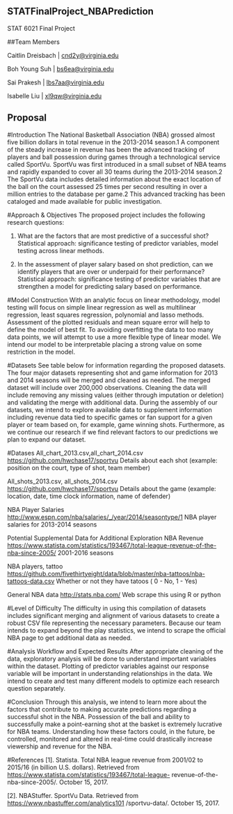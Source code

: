 ## STATFinalProject_NBAPrediction
STAT 6021 Final Project 


##Team Members

Caitlin Dreisbach | cnd2y@virginia.edu

Boh Young Suh | bs6ea@virginia.edu

Sai Prakesh | lbs7aa@virginia.edu

Isabelle Liu | xl9qw@virginia.edu

## Proposal

#Introduction
	The National Basketball Association (NBA) grossed almost five billion dollars in total revenue in the 2013-2014 season.1 A component of the steady increase in revenue has been the advanced tracking of players and ball possession during games through a technological service called SportVu. SportVu was first introduced in a small subset of NBA teams and rapidly expanded to cover all 30 teams during the 2013-2014 season.2  The SportVu data includes detailed information about the exact location of the ball on the court assessed 25 times per second resulting in over a million entries to the database per game.2 This advanced tracking has been cataloged and made available for public investigation. 

#Approach & Objectives
The proposed project includes the following research questions:
1. What are the factors that are most predictive of a successful shot? Statistical approach: significance testing of predictor variables, model testing across linear methods. 

2. In the assessment of player salary based on shot prediction, can we identify players that are over or underpaid for their performance? Statistical approach: significance testing of predictor variables that are strengthen a model for predicting salary based on performance.

#Model Construction
With an analytic focus on linear methodology, model testing will focus on simple linear regression as well as multilinear regression, least squares regression, polynomial and lasso methods. Assessment of the plotted residuals and mean square error will help to define the model of best fit. To avoiding overfitting the data to too many data points, we will attempt to use a more flexible type of linear model. We intend our model to be interpretable placing a strong value on some restriction in the model. 

#Datasets
	See table below for information regarding the proposed datasets. The four major datasets representing shot and game information for 2013 and 2014 seasons will be merged and cleaned as needed. The merged dataset will include over 200,000 observations. Cleaning the data will include removing any missing values (either through imputation or deletion) and validating the merge with additional data. During the assembly of our datasets, we intend to explore available data to supplement information including revenue data tied to specific games or fan support for a given player or team based on, for example, game winning shots. Furthermore, as we continue our research if we find relevant factors to our predictions we plan to expand our dataset.

#Datases
All_chart_2013.csv,all_chart_2014.csv
https://github.com/hwchase17/sportvu
Details about each shot (example: position on the court, type of shot, team member)

All_shots_2013.csv, all_shots_2014.csv
https://github.com/hwchase17/sportvu
Details about the game (example: location, date, time clock information, name of defender)

NBA Player Salaries
http://www.espn.com/nba/salaries/_/year/2014/seasontype/1
NBA player salaries for 2013-2014 seasons

Potential Supplemental Data for Additional Exploration
NBA Revenue
https://www.statista.com/statistics/193467/total-league-revenue-of-the-nba-since-2005/
2001-2016 seasons

NBA players, tattoo
https://github.com/fivethirtyeight/data/blob/master/nba-tattoos/nba-tattoos-data.csv
Whether or not they have tatoos ( 0 - No, 1 - Yes)

General NBA data
http://stats.nba.com/
Web scrape this using R or python

#Level of Difficulty
The difficulty in using this compilation of datasets includes significant merging and alignment of various datasets to create a robust CSV file representing the necessary parameters. Because our team intends to expand beyond the play statistics, we intend to scrape the official NBA page to get additional data as needed.

#Analysis Workflow and Expected Results
After appropriate cleaning of the data, exploratory analysis will be done to understand important variables within the dataset. Plotting of predictor variables against our response variable will be important in understanding relationships in the data. We intend to create and test many different models to optimize each research question separately. 

#Conclusion
Through this analysis, we intend to learn more about the factors that contribute to making accurate predictions regarding a successful shot in the NBA. Possession of the ball and ability to successfully make a point-earning shot at the basket is extremely lucrative for NBA teams. Understanding how these factors could, in the future, be controlled, monitored and altered in real-time could drastically increase viewership and revenue for the NBA. 

#References
[1]. Statista. Total NBA league revenue from 2001/02 to 2015/16 (in billion U.S. dollars). Retrieved from https://www.statista.com/statistics/193467/total-league- revenue-of-the-nba-since-2005/. October 15, 2017.

[2]. NBAStuffer. SportVu Data. Retrieved from https://www.nbastuffer.com/analytics101 /sportvu-data/. October 15, 2017. 
